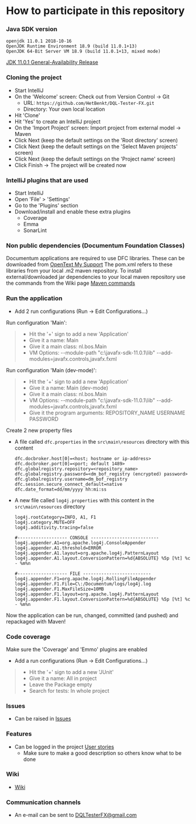 # How to participate in this repository
### Java SDK version
```
openjdk 11.0.1 2018-10-16
OpenJDK Runtime Environment 18.9 (build 11.0.1+13)
OpenJDK 64-Bit Server VM 18.9 (build 11.0.1+13, mixed mode)
```
[JDK 11.0.1 General-Availability Release](https://jdk.java.net/11/)
### Cloning the project
* Start IntelliJ
* On the 'Welcome' screen: Check out from Version Control -> Git
    * URL: `https://github.com/HetBenkt/DQL-Tester-FX.git`
    * Directory: Your own local location
* Hit 'Clone'
* Hit 'Yes' to create an IntelliJ project
* On the 'Import Project' screen: Import project from external model -> Maven
* Click Next (keep the default settings on the 'Root directory' screen)
* Click Next (keep the default settings on the 'Select Maven projects' screen)
* Click Next (keep the default settings on the 'Project name' screen)
* Click Finish -> The project will be created now
### IntelliJ plugins that are used
* Start IntelliJ
* Open 'File' > 'Settings'
* Go to the 'Plugins' section
* Download/install and enable these extra plugins
    * Coverage
    * Emma
    * SonarLint
### Non public dependencies (Documentum Foundation Classes)
Documentum applications are required to use DFC libraries. These can be downloaded from [OpenText My Support](https://mysupport.opentext.com)
The pom.xml refers to these libraries from your local .m2 maven repository. To install external/downloaded jar dependencies to your local maven repository use the commands from the Wiki page [Maven commands](https://github.com/HetBenkt/DQL-Tester-FX/wiki/Maven-commands)
### Run the application
* Add 2 run configurations (Run -> Edit Configurations...)

Run configuration 'Main':
> * Hit the '+' sign to add a new 'Application'
> * Give it a name: Main
> * Give it a main class: nl.bos.Main
> * VM Options: --module-path "c:\javafx-sdk-11.0.1\lib" --add-modules=javafx.controls,javafx.fxml

Run configuration 'Main (dev-mode)':

> * Hit the '+' sign to add a new 'Application'
> * Give it a name: Main (dev-mode)
> * Give it a main class: nl.bos.Main
> * VM Options: --module-path "c:\javafx-sdk-11.0.1\lib" --add-modules=javafx.controls,javafx.fxml
> * Give it the program arguments: REPOSITORY_NAME USERNAME PASSWORD

Create 2 new property files
* A file called `dfc.properties` in the `src\main\resources` directory with this content
    ```
    dfc.docbroker.host[0]=<host; hostname or ip-address>
    dfc.docbroker.port[0]=<port; default 1489>
    dfc.globalregistry.repository=<repository_name>
    dfc.globalregistry.password=<dm_bof_registry (encrypted) password>
    dfc.globalregistry.username=dm_bof_registry
    dfc.session.secure_connect_default=native
    dfc.date_format=dd/mm/yyyy hh:mi:ss
    ```
* A new file called `log4j.properties` with this content in the `src\main\resources` directory
    ```
    log4j.rootCategory=INFO, A1, F1
    log4j.category.MUTE=OFF
    log4j.additivity.tracing=false
    
    #------------------- CONSOLE --------------------------
    log4j.appender.A1=org.apache.log4j.ConsoleAppender
    log4j.appender.A1.threshold=ERROR
    log4j.appender.A1.layout=org.apache.log4j.PatternLayout
    log4j.appender.A1.layout.ConversionPattern=%d{ABSOLUTE} %5p [%t] %c - %m%n
    
    #------------------- FILE --------------------------
    log4j.appender.F1=org.apache.log4j.RollingFileAppender
    log4j.appender.F1.File=C\:/Documentum/logs/log4j.log
    log4j.appender.F1.MaxFileSize=10MB
    log4j.appender.F1.layout=org.apache.log4j.PatternLayout
    log4j.appender.F1.layout.ConversionPattern=%d{ABSOLUTE} %5p [%t] %c - %m%n
    ```
	
Now the application can be run, changed, committed (and pushed) and repackaged with Maven!
### Code coverage
Make sure the 'Coverage' and 'Emmo' plugins are enabled
* Add a run configurations (Run -> Edit Configurations...)

> * Hit the '+' sign to add a new 'JUnit'
> * Give it a name: All in project
> * Leave the Package empty
> * Search for tests: In whole project
### Issues
* Can be raised in [Issues](https://github.com/HetBenkt/DQL-Tester-FX/issues) 
### Features
* Can be logged in the project [User stories](https://github.com/HetBenkt/DQL-Tester-FX/projects/1)
    * Make sure to make a good description so others know what to be done
### Wiki
* [Wiki](https://github.com/HetBenkt/DQL-Tester-FX/wiki) 
### Communication channels
* An e-mail can be sent to [DQLTesterFX@gmail.com](mailto:DQLTesterFX@gmail.com)
